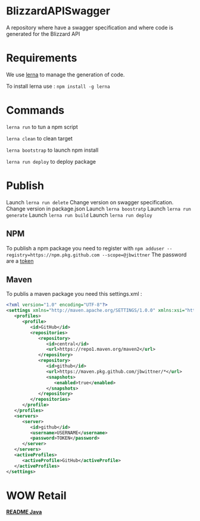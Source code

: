 # BlizzardAPISwagger
A repository where have a swagger specification and where code is generated for the Blizzard API

# Requirements

We use [lerna](https://github.com/lerna/lerna) to manage the generation of code.

To install lerna use : `npm install -g lerna`

# Commands

`lerna run` to tun a npm script

`lerna clean` to clean target

`lerna bootstrap` to launch npm install

`lerna run deploy` to deploy package

# Publish

Launch `lerna run delete`
Change version on swagger specification.
Change version in package.json
Launch `lerna boostratp`
Launch `lerna run generate`
Launch `lerna run build`
Launch `lerna run deploy`

## NPM

To publish a npm package you need to register with `npm adduser --registry=https://npm.pkg.github.com --scope=@jbwittner`
The password are a [token](https://github.com/settings/tokens)

## Maven

To publis a maven package you need this settings.xml :

```xml
<?xml version="1.0" encoding="UTF-8"?>
<settings xmlns="http://maven.apache.org/SETTINGS/1.0.0" xmlns:xsi="http://www.w3.org/2001/XMLSchema-instance" xsi:schemaLocation="http://maven.apache.org/SETTINGS/1.0.0                  http://maven.apache.org/xsd/settings-1.0.0.xsd">
   <profiles>
      <profile>
         <id>GitHub</id>
         <repositories>
            <repository>
               <id>central</id>
               <url>https://repo1.maven.org/maven2</url>
            </repository>
            <repository>
               <id>github</id>
               <url>https://maven.pkg.github.com/jbwittner/*</url>
               <snapshots>
                  <enabled>true</enabled>
               </snapshots>
            </repository>
         </repositories>
      </profile>
   </profiles>
   <servers>
      <server>
         <id>github</id>
         <username>USERNAME</username>
         <password>TOKEN</password>
      </server>
   </servers>
   <activeProfiles>
      <activeProfile>GitHub</activeProfile>
   </activeProfiles>
</settings>
```

# WOW Retail

[**README Java**](wow_retail/wow_api_java/README.md)